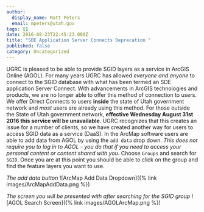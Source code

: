 ```yaml
---
author:
  display_name: Matt Peters
  email: mpeters@utah.gov
tags: []
date: 2016-08-23T22:45:23.000Z
title: "SDE Application Server Connects Deprecation "
published: false
category: Uncategorized
---
```


UGRC is pleased to be able to provide SGID layers as a service in ArcGIS Online (AGOL). For many years UGRC has allowed _everyone and anyone_ to connect to the SGID database with what has been termed an SDE application Server Connect. With advancements in ArcGIS technologies and products, we are no longer able to offer this method of connection to users. We offer Direct Connects to users **inside** the state of Utah government network and _most_ users are already using this method. For those outside the State of Utah government network, **effective Wednesday August 31st 2016 this service will be unavailable**. UGRC recognizes that this creates an issue for a number of clients, so we have created another way for users to access SGID data as a service (DaaS). In the ArcMap software users are able to add data from AGOL by using the `add data` drop down. _This does not require you to log in to AGOL - you do that if you need to access your personal content or content shared with you_. Choose `Groups` and search for `SGID`. Once you are at this point you should be able to click on the group and find the feature layers you want to use.

_The add data button_
![ArcMap Add Data Dropdown]({% link images/ArcMapAddData.png %})

_The screen you will be presented with after searching for the SGID group_
![AGOL Search Screen]({% link images/AGOLArcMap.png %})
